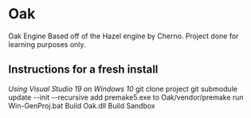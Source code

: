 # Oak
Oak Engine
Based off of the Hazel engine by Cherno.
Project done for learning purposes only.

## Instructions for a fresh install
*Using Visual Studio 19 on Windows 10*
git clone project
git submodule update --init --recursive
add premake5.exe to Oak/vendor/premake
run Win-GenProj.bat
Build Oak.dll
Build Sandbox
